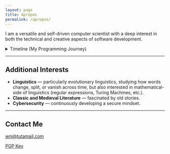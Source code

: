 ```yaml
---
layout: page
title: Apropos
permalink: /apropos/
---
```


<p>
I am a versatile and self-driven computer scientist with a deep interest in both the technical and creative aspects of software development.
</p>

<details class="timeline-container">
  <summary class="btn">Timeline (My Programming Journey)</summary>
  <br><br>
  <div class="timeline-item">
    <div class="timeline-date">2010</div>
    <div class="timeline-content">
      <h4>Beginning</h4>
      <p>
      Learned the basics of <strong>HTML</strong>.  
      At the time, I was more interested in the creativity than the code itself—making profile layouts on Myspace, customizing Neopets pages, and experimenting with sites like Weebly and Tumblr. It was playful tinkering, but it set the stage for how I would later view programming as both art and logic.
      </p>
    </div>
  </div>

  <div class="timeline-item">
    <div class="timeline-date">2012</div>
    <div class="timeline-content">
      <h4>Creative Phase</h4>
      <p>
      Fiddled with various software in Adobe Creative Suite 5. Worked with <strong>ActionScript</strong>, <strong>ColdFusion</strong>, and <strong>DreamWeaver</strong>, primarily focusing on web design and frontend web development.  
      Began exploring breaking things with <em>Array-of-Bytes</em> and RAM editing.
      </p>
    </div>
  </div>

  <div class="timeline-item">
    <div class="timeline-date">2013–2014</div>
    <div class="timeline-content">
      <h4>High School Coding Years</h4>
      <p>
      Learned <strong>Visual Basic</strong> and <strong>Java</strong> in class. Introduced to Capture the Flag challenges through <em>PicoCTF</em>, which combined logic, creativity, and technical knowledge in a way that immediately drew me in.
      </p>
    </div>
  </div>

  <div class="timeline-item">
    <div class="timeline-date">2015</div>
    <div class="timeline-content">
      <h4>Exploration</h4>
      <p>
      While pursuing an Associate's degree at Community College, I took advantage of free online school resources and went through online courses at Lynda.com to advance my knowledge in <strong>JavaScript</strong> and <strong>ReactJS</strong>, and deeply following emerging tech trends.
      </p>
    </div>
  </div>

  <div class="timeline-item">
    <div class="timeline-date">2016</div>
    <div class="timeline-content">
      <h4>Continued Exploration</h4>
      <p>
      Learned React Native for mobile development. Began maintaining online <strong>wikis</strong> and writing extensively in <strong>Markdown</strong> and <strong>BBCode</strong>.
      </p>
    </div>
  </div>

  <div class="timeline-item">
    <div class="timeline-date">2017</div>
    <div class="timeline-content">
      <h4>Mobile Development</h4>
      <p>
      Started experimenting with <strong>Expo Go</strong> and <strong>TestFlight</strong>, deploying and testing apps in a mobile-first environment. This hands-on approach gave me a better sense of the developer workflow and how users interact with software on different devices. Also worked with unit and integration testing through Mocha and Postman.
      </p>
    </div>
  </div>

  <div class="timeline-item">
    <div class="timeline-date">2016–2018</div>
    <div class="timeline-content">
      <h4>Backend Development</h4>
      <p>
      Worked extensively with <strong>Redux</strong>, <strong>Redis</strong>, <strong>Express.js</strong>, <strong>GraphQL</strong>, and <strong>Solidity</strong>.  
      Started <em>Project Snow</em> with a small community of online friends, a fork of Ethereum designed to explore and address issues in Ethereum Classic. Though the project was eventually abandoned, it was a valuable experience in understanding the scope and challenges of blockchain development.
      </p>
    </div>
  </div>

  <div class="timeline-item">
    <div class="timeline-date">2018–2019</div>
    <div class="timeline-content">
      <h4>Small Red Teaming Community</h4>
      <p>
      Joined a small community called Foxtrot (under the pseudonym "Guiled Fox" <a href="https://x.com/guiled">🦊</a>, a pun on the name Guy Fawkes) and focused on tools such as <strong>BurpSuite</strong> and <strong>Postman</strong> to analyze and test web applications. This sharpened my ability to think critically about security and system vulnerabilities.
      </p>
    </div>
  </div>

  <div class="timeline-item">
    <div class="timeline-date">2020–2024</div>
    <div class="timeline-content">
      <h4>University Studies</h4>
      <p>
      Completed a degree in Computer Science, with significant work in <strong>Python</strong>, <strong>C</strong>, and <strong>C++</strong>.  
      These years solidified both my theoretical and practical understanding of programming and systems.
      </p>
      <p>Graduated with B.S. in C.S. in Spring 2023 with a minor in Cybersecurity, Summa Cum Laude with a 4.0 GPA. Worked in a team on an <a href="https://www.youtube.com/watch?v=R6p9pZ06ykc">autonomous racing senior design capstone project</a> where our team constructed the vehicle (FPGA, LIDAR), and used reward-based reinforcement learning to train in the vehicle in simulation through the F1TENTH gym environment and physically test the vehicle.</p>
      <p>Pursued Master's degree and graduated with M.S. in C.S. in December 2024.</p>
    </div>
  </div>

  <div class="timeline-item">
    <div class="timeline-date">2023</div>
    <div class="timeline-content">
      <h4>Undergraduate Research</h4>
      <p>
      Worked as an Undergraduate Research Assistant studying <strong>cryptocurrency delisting</strong>.  
      Rewrote scrapers for CoinMarketCap, organized datasets using <strong>Pandas</strong>, and implemented a <em>peak-finding algorithm</em> to identify potential market manipulation. This was a concrete application of CS methods to economic data.
      </p>
    </div>
  </div>

  <div class="timeline-item">
    <div class="timeline-date">2023–2024</div>
    <div class="timeline-content">
      <h4>Graduate Teaching Assistant</h4>
      <p>
      Assisted in teaching:
      </p>
      <ul>
        <li><strong>Operating Systems</strong> — grading, office hours, troubleshooting xv6 virtual machine setup.</li>
        <li><strong>Human-Computer Interaction</strong> — project and homework evaluation, discussion on usability and design.</li>
        <li><strong>Applied Cryptography</strong> — guided students on navigating through FIPS documentation, AES, MAC attacks, public-key systems, and blockchain projects.</li>
      </ul>
      <p>
      Teaching honed my ability to communicate technical material clearly and effectively.
      </p>
    </div>
  </div>

  <div class="timeline-item">
    <div class="timeline-date">2025</div>
    <div class="timeline-content">
      <h4>Independent Work</h4>
      <p>Building Discord bots, GreaseMonkey userscripts, and other user requests as a fun side-hobby.</p>
      <p>
      Focusing on my own personal open-source projects:
      </p>
      <ul>
        <li><strong>Bisclavret</strong> — an AI-driven storywriting application.</li>
        <li><strong>Chevrefoil</strong> — a bilingual rich text editor with AI-powered translation and export to JSON, PDF, and EPUB.</li>
      </ul>
      <p>
      Currently looking for co-maintainers and developers (preferably Rust) who'd be interested.
      </p>
    </div>
  </div>
</details>

<hr>

<h2>Additional Interests</h2>

<ul>
  <li><strong>Linguistics</strong> — particularly evolutionary linguistics, studying how words change, split, or vanish across time, but also interested in mathematical-side of linguistics (regular expressions, Turing Machines, etc.).</li>
  <li><strong>Classic and Medieval Literature</strong> — fascinated by old stories.</li>
  <li><strong>Cybersecurity</strong> — continuously developing a secure mindset.</li>
</ul>

<hr>

<h2>Contact Me</h2>

<p><a href="mailto:wnj@tutamail.com">wnj@tutamail.com</a></p>

<p>
  <a href="https://keyserver.ubuntu.com/pks/lookup?op=get&search=0x459356edf000087609f9ae8b779165ad45885e20" 
    target="_blank" 
    class="btn">
    <i class="fa fa-key"></i> PGP Key
  </a>
</p>
